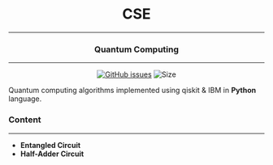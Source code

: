 <div align = "center">

# CSE 
---
### Quantum Computing
---
[![GitHub issues](https://img.shields.io/github/issues/Aanvikshiki/Quantum_Computing?logo=github)](https://github.com/Aanvikshiki/Quantum_Computing/issues) ![Size](https://github-size-badge.herokuapp.com/Aanvikshiki/Quantum_Computing.svg)
</div>

Quantum computing algorithms implemented using qiskit &amp; IBM in **Python** language.

### Content
---
* **Entangled Circuit**
* **Half-Adder Circuit**

